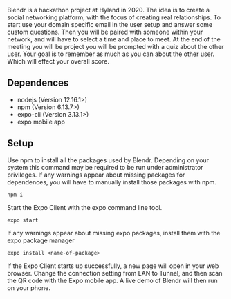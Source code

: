 Blendr is a hackathon project at Hyland in 2020. The idea is to create a social networking platform, with the focus of creating real relationships. To start use your domain specific email in the user setup and answer some custom questions. Then you will be paired with someone within your network, and will have to select a time and place to meet. At the end of the meeting you will be project you will be prompted with a quiz about the other user. Your goal is to remember as much as you can about the other user. Which will effect your overall score.

Dependences
-----------
 * nodejs (Version 12.16.1>)
 * npm (Version 6.13.7>)
 * expo-cli (Version 3.13.1>)
 * expo mobile app

Setup
-------
Use npm to install all the packages used by Blendr. Depending on your system this command may be required to be run under administrator privileges. 
If any warnings appear about missing packages for dependences, you will have to manually install those packages with npm. 
```
npm i
```
Start the Expo Client with the expo command line tool.
```
expo start
```
If any warnings appear about missing expo packages, install them with the expo package manager
```
expo install <name-of-package>
```
If the Expo Client starts up successfully, a new page will open in your web browser. Change the connection setting from
LAN to Tunnel, and then scan the QR code with the Expo mobile app. A live demo of Blendr will then run on your phone. 
